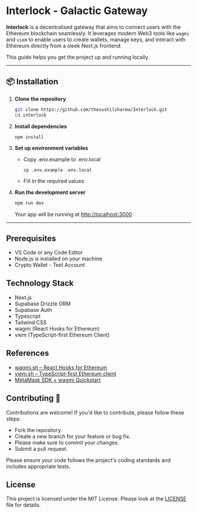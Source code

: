 # Interlock - Galactic Gateway

**Interlock** is a decentralised gateway that aims to connect users with the Ethereum blockchain seamlessly. It leverages modern Web3 tools like `wagmi` and `viem` to enable users to create wallets, manage keys, and interact with Ethereum directly from a sleek Next.js frontend.

This guide helps you get the project up and running locally.

---

## 📦 Installation

1. **Clone the repository**

   ```bash
   git clone https://github.com/thesushilsharma/Interlock.git
   cd interlock
   ```

2. **Install dependencies**

   ```bash
   npm install
   ```

3. **Set up environment variables**
   
   - Copy .env.example to .env.local
     
     ```cp .env.example .env.local```

   - Fill in the required values 

   

5. **Run the development server**

   ```bash
   npm run dev
   ```

   Your app will be running at [http://localhost:3000](http://localhost:3000)

---

## Prerequisites

- VS Code or any Code Editor
- Node.js is installed on your machine
- Crypto Wallet - Test Account

## Technology Stack

- Next.js
- Supabase Drizzle ORM
- Supabase Auth
- Typescript
- Tailwind CSS
- wagmi (React Hooks for Ethereum)
- viem (TypeScript-first Ethereum Client)

## References

- [wagmi.sh – React Hooks for Ethereum](https://wagmi.sh)
- [viem.sh – TypeScript-first Ethereum client](https://viem.sh)
- [MetaMask SDK + wagmi Quickstart](https://docs.metamask.io/sdk/quickstart/javascript-wagmi)

## Contributing 🤝

Contributions are welcome! If you'd like to contribute, please follow these steps:
- Fork the repository.
- Create a new branch for your feature or bug fix.
- Please make sure to commit your changes.
- Submit a pull request.

Please ensure your code follows the project's coding standards and includes appropriate tests.


## License

This project is licensed under the MIT License. Please look at the [LICENSE](LICENSE) file for details.
